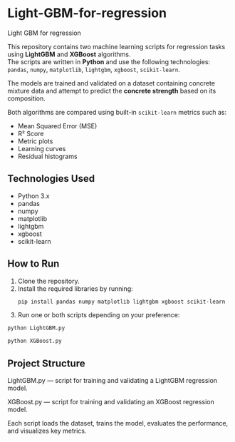 # Light-GBM-for-regression
Light GBM for regression

This repository contains two machine learning scripts for regression tasks using **LightGBM** and **XGBoost** algorithms.  
The scripts are written in **Python** and use the following technologies:  
`pandas`, `numpy`, `matplotlib`, `lightgbm`, `xgboost`, `scikit-learn`.

The models are trained and validated on a dataset containing concrete mixture data and attempt to predict the **concrete strength** based on its composition.

Both algorithms are compared using built-in `scikit-learn` metrics such as:
- Mean Squared Error (MSE)
- R² Score
- Metric plots
- Learning curves
- Residual histograms

## Technologies Used
- Python 3.x
- pandas
- numpy
- matplotlib
- lightgbm
- xgboost
- scikit-learn

## How to Run
1. Clone the repository.
2. Install the required libraries by running:
   ```bash
   pip install pandas numpy matplotlib lightgbm xgboost scikit-learn
3. Run one or both scripts depending on your preference:
  ```bash
  python LightGBM.py
  ```
  ```bash
  python XGBoost.py
  ```

## Project Structure
LightGBM.py — script for training and validating a LightGBM regression model.

XGBoost.py — script for training and validating an XGBoost regression model.

Each script loads the dataset, trains the model, evaluates the performance, and visualizes key metrics.
